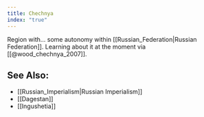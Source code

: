 ```yaml
---
title: Chechnya
index: "true"
---
```

Region with... some autonomy within [[Russian_Federation|Russian Federation]]. Learning about it at the moment via [[@wood_chechnya_2007]].
## See Also:

* [[Russian_Imperialism|Russian Imperialism]]
* [[Dagestan]]
* [[Ingushetia]]